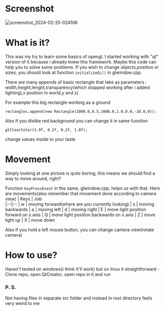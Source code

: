 # Screenshot
![screenshot_2024-02-25-024106](https://github.com/SAANN3/QtOpengl-try/assets/95036865/8d647e09-67bb-461a-82a9-5755ccc80548)
# What is it?
This was my try to learn some basics of opengl. I started working with "qt" version of it because i already knew this framework.
Maybe this code can help you to solve some problems. If you wish to change objects,position or sizes, you should look at function ```initializeGL()``` in glwindow.cpp.

There are many appends of basic rectangle that take as parameters : width,height,lenght,transparency(which stopped working after i added lighting),x position in world,y and z)

For example this big rectangle working as a ground
```
rectangles.append(new Rectangle(1000.0,0.5,1000.0,1.0,0.0,-10.0,0));
```
Also  if you dislike red background you can change it in same function
```
glClearColor(1.0f, 0.2f, 0.2f, 1.0f);
```
change values inside to your taste


# Movement
Simply looking at one picture is quite boring, this means we should find a way to move around, right?

Function ```keyPressEvent``` in the same, glwindow.cpp, helps us with that. Here are movements(also remember that movement done according to camera view)
| Keys | Job   
|:-:|:-: 
| w | moving forward(where are you currently looking)
| s | moving backwards
| a | moving left
| d | moving right
| E | move light position forward on x axis
| Q | move light position backwards on x axis
| Z | move light up
| X | move down

Also if you hold a left mouse button, you can change camera view(rotate camera)
# How to use?
Haven't tested on windows(i think it'll work) but on linux it straightforward - Clone repo, open QtCreator, open repo in it and run
### P. S.
Not having files in separate src folder and instead in root directory feels very weird to me
